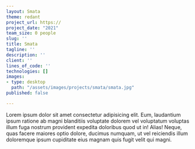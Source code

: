 ```yaml
---
layout: Smata
theme: redant
project_url: https://
project_date: "2021"
team_size: 0 people
slug: ''
title: Smata
tagline: ''
description: ''
client: ''
lines_of_code: ''
technologies: []
images:
- type: desktop
  path: "/assets/images/projects/smata/smata.jpg"
published: false

---
```

Lorem ipsum dolor sit amet consectetur adipisicing elit. Eum, laudantium ipsum ratione ab magni blanditiis voluptate dolorem vel voluptatum voluptas illum fuga nostrum provident expedita doloribus quod ut in! Alias! Neque, quas facere maiores optio dolore, ducimus numquam, ut vel reiciendis illum doloremque ipsum cupiditate eius magnam quis fugit velit qui magni.